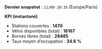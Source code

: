 **Dernier snapshot** : `11/09 20:35` (Europe/Paris)

**KPI (instantané)**

- Stations couvertes : **1470**
- Vélos disponibles (total) : **16167**
- Bornes libres (total) : **28485**
- Taux moyen d’occupation : **34.6 %**
